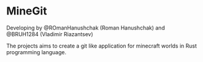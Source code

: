 # MineGit
Developing by @ROmanHanushchak (Roman Hanushchak) and @BRUH1284 (Vladimir Riazantsev)

The projects aims to create a git like application for minecraft worlds in Rust programming language.
